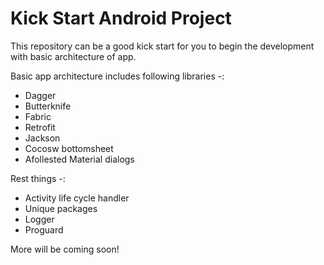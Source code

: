 # Kick Start Android Project
This repository can be a good kick start for you to begin the development with basic architecture of app.

Basic app architecture includes following libraries -:

- Dagger
- Butterknife
- Fabric
- Retrofit
- Jackson
- Cocosw bottomsheet
- Afollested Material dialogs

Rest things -:
- Activity life cycle handler
- Unique packages
- Logger
- Proguard


More will be coming soon!

